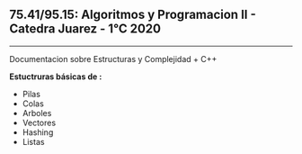 ## 75.41/95.15: Algoritmos y Programacion II - Catedra Juarez - 1°C 2020

---------------------------------------------------------------

Documentacion sobre Estructuras y Complejidad + C++

**Estuctruras básicas de :**
  - Pilas 
  - Colas
  - Arboles
  - Vectores
  - Hashing
  - Listas
